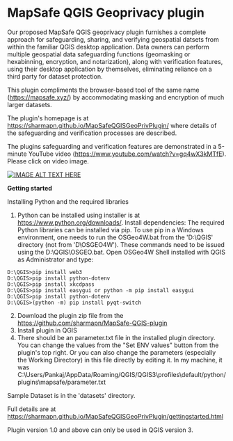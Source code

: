 **MapSafe QGIS Geoprivacy plugin**
================

Our proposed MapSafe QGIS geoprivacy plugin furnishes a complete approach for safeguarding,
sharing, and verifying geospatial datsets from within the familiar QGIS
desktop application. Data owners can perform multiple geospatial data safeguarding
functions (geomasking or hexabinning, encryption, and notarization), along with verification
features, using their desktop application by themselves, eliminating reliance
on a third party for dataset protection. 

This plugin compliments the browser-based tool of the same name (https://mapsafe.xyz/) by accommodating masking and encryption of much larger datasets.

The plugin's homepage is at https://sharmapn.github.io/MapSafeQGISGeoPrivPlugin/ where details of the safeguarding and verification processes are described.

The plugins safeguarding and verification features are demonstrated in a 5-minute
YouTube video (https://www.youtube.com/watch?v=gq4wX3kMTfE). 
Please click on video image.

[![IMAGE ALT TEXT HERE](https://img.youtube.com/vi/gq4wX3kMTfE/0.jpg)](https://www.youtube.com/watch?v=gq4wX3kMTfE)




**Getting started** 

Installing Python and the required libraries

1. Python can be installed using installer is at https://www.python.org/downloads/.
   Install dependencies: The required Python libraries can be installed via pip. To use pip in a Windows environment, one needs to run the OSGeo4W.bat from the 'D:\QGIS' directory (not from 'D\OSGEO4W').
These commands need to be issued using the D:\QGIS\OSGEO.bat. Open OSGeo4W Shell installed with QGIS as Administrator and type:

```D:\QGIS>pip install cryptography
D:\QGIS>pip install web3
D:\QGIS>pip install python-dotenv
D:\QGIS>pip install xkcdpass
D:\QGIS>pip install easygui or python -m pip install easygui
D:\QGIS>pip install python-dotenv
D:\QGIS>(python -m) pip install pyqt-switch
```

2. Download the plugin zip file from the  https://github.com/sharmapn/MapSafe-QGIS-plugin
3. Install plugin in QGIS
4. There should be an parameter.txt file in the installed plugin directory.
    You can change the values from the "Set ENV values" button from the plugin's top right.
    Or you can also change the parameters (especially the Working Directory) in this file directly by editing it. 
    In my machine, it was C:\Users/Pankaj/AppData/Roaming/QGIS/QGIS3\profiles\default/python/plugins\mapsafe/parameter.txt
    
Sample Dataset is in the 'datasets' directory.

Full details are at https://sharmapn.github.io/MapSafeQGISGeoPrivPlugin/gettingstarted.html

Plugin version 1.0 and above can only be used in QGIS version 3. 
